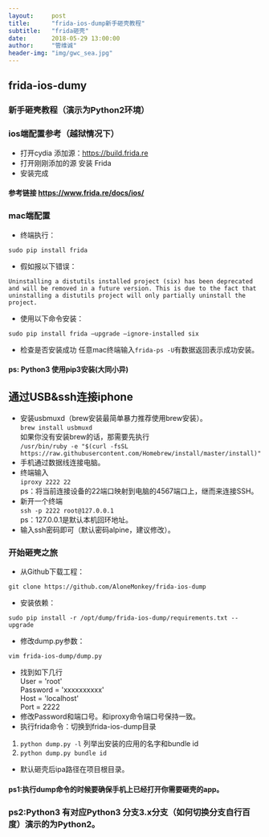 ```yaml
---
layout:     post
title:      "frida-ios-dump新手砸壳教程"
subtitle:   "frida砸壳"
date:       2018-05-29 13:00:00
author:     "管维诚"
header-img: "img/gwc_sea.jpg"
---
```


## frida-ios-dumy 
### 新手砸壳教程（演示为Python2环境）

### ios端配置参考（越狱情况下）
- 打开cydia 添加源：https://build.frida.re
- 打开刚刚添加的源 安装 Frida
- 安装完成

#### 参考链接  <https://www.frida.re/docs/ios/>

### mac端配置
- 终端执行：

```sudo pip install frida```  
- 假如报以下错误：

```Uninstalling a distutils installed project (six) has been deprecated and will be removed in a future version. This is due to the fact that uninstalling a distutils project will only partially uninstall the project.```

- 使用以下命令安装：

```sudo pip install frida –upgrade –ignore-installed six```

- 检查是否安装成功 任意mac终端输入```frida-ps -U```有数据返回表示成功安装。

#### ps: Python3 使用pip3安装(大同小异)

## 通过USB&ssh连接iphone
- 安装usbmuxd（brew安装最简单暴力推荐使用brew安装）。  
```brew install usbmuxd```   
如果你没有安装brew的话，那需要先执行  
```/usr/bin/ruby -e "$(curl -fsSL https://raw.githubusercontent.com/Homebrew/install/master/install)"```      
- 手机通过数据线连接电脑。      
- 终端输入      
```iproxy 2222 22```     
ps：将当前连接设备的22端口映射到电脑的4567端口上，继而来连接SSH。   
- 新开一个终端  
```ssh -p 2222 root@127.0.0.1```   
ps：127.0.0.1是默认本机回环地址。
- 输入ssh密码即可（默认密码alpine，建议修改）。

### 开始砸壳之旅

- 从Github下载工程：
```
git clone https://github.com/AloneMonkey/frida-ios-dump 
```     
- 安装依赖：
```
sudo pip install -r /opt/dump/frida-ios-dump/requirements.txt --upgrade
```
- 修改dump.py参数：
```
vim frida-ios-dump/dump.py
```
- 找到如下几行   
User = 'root'   
Password = 'xxxxxxxxxx'   
Host = 'localhost'   
Port = 2222   
- 修改Password和端口号。和iproxy命令端口号保持一致。  
- 执行frida命令：切换到frida-ios-dump目录
1. ```python dump.py -l``` 列举出安装的应用的名字和bundle id   
2. ```python dump.py bundle id``` 
- 默认砸壳后ipa路径在项目根目录。

#### ps1:执行dump命令的时候要确保手机上已经打开你需要砸壳的app。
### ps2:Python3 有对应Python3 分支3.x分支（如何切换分支自行百度）演示的为Python2。



